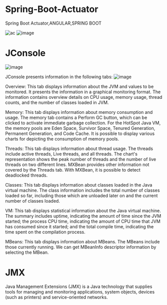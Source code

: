 # Spring-Boot-Actuator
Spring Boot Actuator,ANGULAR,SPRING BOOT


![ac](https://github.com/PrabhaWijera/Spring-Boot-Actuator/assets/106425954/ef8b09bb-deb4-4817-a964-ca5dc9571b53)
![image](https://github.com/PrabhaWijera/Spring-Boot-Actuator/assets/106425954/b858a4b2-37c9-488d-86cb-bc9c8f7d76fa)
# JConsole
![image](https://github.com/PrabhaWijera/Spring-Boot-Actuator/assets/106425954/f5af65f9-daa4-462b-8db7-df809a0a471c)


 
JConsole presents information in the following tabs:
![image](https://github.com/PrabhaWijera/Spring-Boot-Actuator/assets/106425954/93859149-b97c-4726-ba16-7c3bc645da39)

Overview: This tab displays information about the JVM and values to be monitored. It presents the information in a graphical monitoring format. The information contains overview details on CPU usage, memory usage, thread counts, and the number of classes loaded in JVM.

Memory: This tab displays information about memory consumption and usage. The memory tab contains a Perform GC button, which can be clicked to activate immediate garbage collection. For the HotSpot Java VM, the memory pools are Eden Space, Survivor Space, Tenured Generation, Permanent Generation, and Code Cache. It is possible to display various charts for depicting the consumption of memory pools.

Threads: This tab displays information about thread usage. The threads include active threads, Live threads, and all threads. The chart's representation shows the peak number of threads and the number of live threads on two different lines. MXBean provides other information not covered by the Threads tab. With MXBean, it is possible to detect deadlocked threads.

Classes: This tab displays information about classes loaded in the Java virtual machine. The class information includes the total number of classes loaded so far, including those which are unloaded later on and the current number of classes loaded.

VM: This tab displays statistical information about the Java virtual machine. The summary includes uptime, indicating the amount of time since the JVM started; the process CPU time, indicating the amount of CPU time that JVM has consumed since it started; and the total compile time, indicating the time spent on the compilation process.

MBeans: This tab displays information about MBeans. The MBeans include those currently running. We can get MBeanInfo descriptor information by selecting the MBean.

# JMX
Java Management Extensions (JMX) is a Java technology that supplies tools for managing and monitoring applications, system objects, devices (such as printers) and service-oriented networks.
